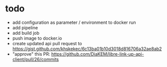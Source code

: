 # todo
- add configuration as parameter / environment to docker run
- add pipeline
- add build job
- push image to docker.io
- create updated api pull request to https://gist.github.com/khskekec/6c13ba01b10d3018d816706a32ae8ab2
- "approve" this PR: https://github.com/DiaKEM/libre-link-up-api-client/pull/26/commits
